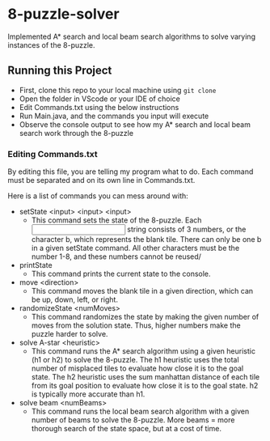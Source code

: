 # 8-puzzle-solver
Implemented A* search and local beam search algorithms to solve varying instances of the 8-puzzle.

## Running this Project
- First, clone this repo to your local machine using `git clone`
- Open the folder in VScode or your IDE of choice
- Edit Commands.txt using the below instructions
- Run Main.java, and the commands you input will execute
- Observe the console output to see how my A* search and local beam search work through the 8-puzzle

### Editing Commands.txt
By editing this file, you are telling my program what to do.
Each command must be separated and on its own line in Commands.txt.

Here is a list of commands you can mess around with:
- setState \<input\> \<input\> \<input\>
  - This command sets the state of the 8-puzzle. Each <input> string consists of 3 numbers, or the character b, which represents the blank tile. There can only be one b in a given setState command. All other characters must be the number 1-8, and these numbers cannot be reused/
- printState
  - This command prints the current state to the console.
- move \<direction\>
  - This command moves the blank tile in a given direction, which can be up, down, left, or right. 
- randomizeState \<numMoves\>
  - This command randomizes the state by making the given number of moves from the solution state. Thus, higher numbers make the puzzle harder to solve.
- solve A-star \<heuristic\>
  - This command runs the A* search algorithm using a given heuristic (h1 or h2) to solve the 8-puzzle. The h1 heuristic uses the total number of misplaced tiles to evaluate how close it is to the goal state. The h2 heuristic uses the sum manhattan distance of each tile from its goal position to evaluate how close it is to the goal state. h2 is typically more accurate than h1.
- solve beam \<numBeams\>
  - This command runs the local beam search algorithm with a given number of beams to solve the 8-puzzle. More beams = more thorough search of the state space, but at a cost of time.
